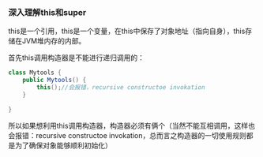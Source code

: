 ### 深入理解this和super

this是一个引用，this是一个变量，在this中保存了对象地址（指向自身），this存储在JVM堆内存的内部。

首先this调用构造器是不能进行递归调用的：

```java
class Mytools {
    public Mytools() {
        this();//会报错，recursive constructoe invokation
    }
    
}
```

所以如果想利用this调用构造器，构造器必须有俩个（当然不能互相调用，这样也会报错：recursive constructoe invokation，总而言之构造器的一切使用规则都是为了确保对象能够顺利初始化）
